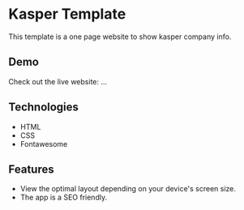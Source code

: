 # Kasper Template
This template is a one page website to show kasper company info.

## Demo

Check out the live website: ...

## Technologies

- HTML
- CSS
- Fontawesome

## Features

- View the optimal layout depending on your device's screen size.
- The app is a SEO friendly.